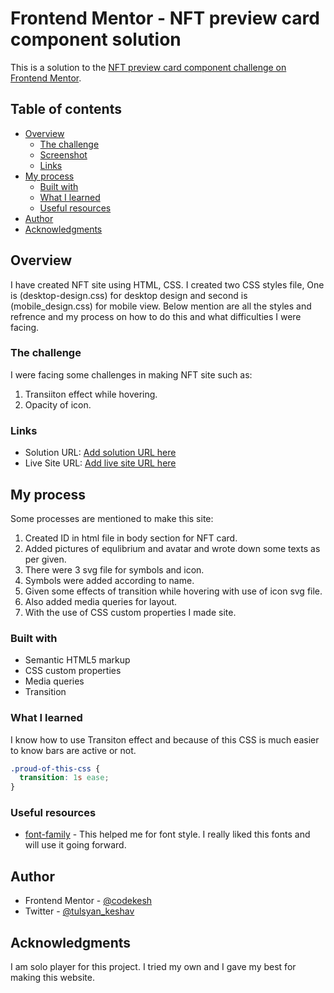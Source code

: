 # Frontend Mentor - NFT preview card component solution

This is a solution to the [NFT preview card component challenge on Frontend Mentor](https://www.frontendmentor.io/challenges/nft-preview-card-component-SbdUL_w0U).

## Table of contents

- [Overview](#overview)
  - [The challenge](#the-challenge)
  - [Screenshot](#screenshot)
  - [Links](#links)
- [My process](#my-process)
  - [Built with](#built-with)
  - [What I learned](#what-i-learned)
  - [Useful resources](#useful-resources)
- [Author](#author)
- [Acknowledgments](#acknowledgments)

## Overview

I have created NFT site using HTML, CSS. I created two CSS styles file, One is (desktop-design.css) for desktop design and second is (mobile_design.css) for mobile view. Below mention are all the styles and refrence and my process on how to do this and what difficulties I were facing.

### The challenge

I were facing some challenges in making NFT site such as:
1. Transiiton effect while hovering.
2. Opacity of icon.

### Links

- Solution URL: [Add solution URL here](https://your-solution-url.com)
- Live Site URL: [Add live site URL here](https://your-live-site-url.com)

## My process
Some processes are mentioned to make this site:
1. Created ID in html file in body section for NFT card.
2. Added pictures of equlibrium and avatar and wrote down some texts as per given.
3. There were 3 svg file for symbols and icon.
4. Symbols were added according to name.
5. Given some effects of transition while hovering with use of icon svg file.
6. Also added media queries for layout.
7. With the use of CSS custom properties I made site. 

### Built with

- Semantic HTML5 markup
- CSS custom properties
- Media queries
- Transition

### What I learned

I know how to use Transiton effect and because of this CSS is much easier to know bars are active or not.
```css
.proud-of-this-css {
  transition: 1s ease;
}
```

### Useful resources

- [font-family](https://fonts.google.com/specimen/Outfit) - This helped me for font style. I really liked this fonts and will use it going forward.

## Author

- Frontend Mentor - [@codekesh](https://www.frontendmentor.io/profile/codekesh)
- Twitter - [@tulsyan_keshav](https://twitter.com/tulsyan_keshav)

## Acknowledgments

I am solo player for this project. I tried my own and I gave my best for making this website.
